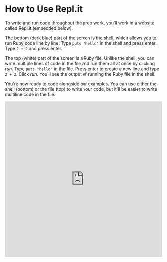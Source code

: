 # How to Use Repl.it

To write and run code throughout the prep work, you’ll work in a website called
Repl.it (embedded below).

The bottom (dark blue) part of the screen is the shell, which allows you to run
Ruby code line by line. Type `puts "hello"` in the shell and press enter. Type
`2 + 2` and press enter.

The top (white) part of the screen is a Ruby file. Unlike the shell, you can
write multiple lines of code in the file and run them all at once by clicking
_run_. Type `puts "hello"` in the file. Press enter to create a new line and
type `2 + 2`. Click _run_. You'll see the output of running the Ruby file in the
shell.

You're now ready to code alongside our examples. You can use either the shell
(bottom) or the file (top) to write your code, but it'll be easier to write
multiline code in the file.


<iframe frameborder="0" width="100%" height="500px" src="https://repl.it/GNAf/2?lite=true"></iframe>
